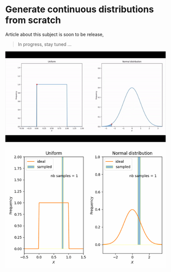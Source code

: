 # Generate continuous distributions from scratch

Article about this subject is soon to be release,

> In progress, stay tuned ...

![ALT](screenshots/animation-algo-detail.gif)

![Alt](screenshots/anim_algo.gif)

